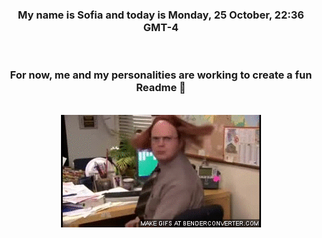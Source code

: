


<div align="center">
<h3 >My name is Sofia and today is Monday, 25 October, 22:36 GMT-4</h3><br>
<h3 >For now, me and my personalities are working to create a fun Readme 👋
</h3><br>
<img src='img/dwight.gif' alt='working...'/>
</div>
